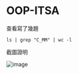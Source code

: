 # OOP-ITSA
查看寫了幾題
```
ls | grep "C_MM" | wc -l
```

截圖證明

![image](https://github.com/Hacker-Davinci/OOP-ITSA/assets/76461262/e355ed75-8010-407d-b3fb-059dad20cf1c)
